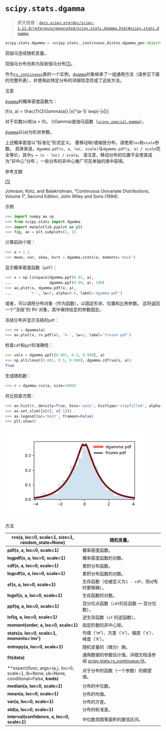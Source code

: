 # `scipy.stats.dgamma`

> 原文链接：[`docs.scipy.org/doc/scipy-1.12.0/reference/generated/scipy.stats.dgamma.html#scipy.stats.dgamma`](https://docs.scipy.org/doc/scipy-1.12.0/reference/generated/scipy.stats.dgamma.html#scipy.stats.dgamma)

```py
scipy.stats.dgamma = <scipy.stats._continuous_distns.dgamma_gen object>
```

双伽马连续随机变量。

双伽马分布也称为反射伽马分布[[1]](#rdca4b96547f0-1)。

作为[`rv_continuous`](https://docs.scipy.org/doc/scipy-1.12.0/reference/generated/scipy.stats.rv_continuous.html#scipy.stats.rv_continuous "scipy.stats.rv_continuous")类的一个实例，[`dgamma`](https://docs.scipy.org/doc/scipy-1.12.0/reference/generated/scipy.stats.dgamma.html#scipy.stats.dgamma "scipy.stats.dgamma")对象继承了一组通用方法（请参见下面的完整列表），并使用此特定分布的详细信息完成了这些方法。

注意

[`dgamma`](https://docs.scipy.org/doc/scipy-1.12.0/reference/generated/scipy.stats.dgamma.html#scipy.stats.dgamma "scipy.stats.dgamma")的概率密度函数为：

\[f(x, a) = \frac{1}{2\Gamma(a)} |x|^{a-1} \exp(-|x|)\]

对于实数\(x\)和\(a > 0\)。 \(\Gamma\)是伽马函数（[`scipy.special.gamma`](https://docs.scipy.org/doc/scipy-1.12.0/reference/generated/scipy.special.gamma.html#scipy.special.gamma "scipy.special.gamma")）。

[`dgamma`](https://docs.scipy.org/doc/scipy-1.12.0/reference/generated/scipy.stats.dgamma.html#scipy.stats.dgamma "scipy.stats.dgamma")以\(a\)为形状参数。

上述概率密度以“标准化”形式定义。 要移动和/或缩放分布，请使用`loc`和`scale`参数。 具体来说，`dgamma.pdf(x, a, loc, scale)`与`dgamma.pdf(y, a) / scale`完全等价，其中`y = (x - loc) / scale`。 请注意，移动分布的位置不会使其成为“非中心”分布； 一些分布的非中心推广可在单独的类中获得。

参考文献

[[1]](#id1)

Johnson, Kotz, and Balakrishnan, “Continuous Univariate Distributions, Volume 1”, Second Edition, John Wiley and Sons (1994).

示例

```py
>>> import numpy as np
>>> from scipy.stats import dgamma
>>> import matplotlib.pyplot as plt
>>> fig, ax = plt.subplots(1, 1) 
```

计算前四个矩：

```py
>>> a = 1.1
>>> mean, var, skew, kurt = dgamma.stats(a, moments='mvsk') 
```

显示概率密度函数（`pdf`）：

```py
>>> x = np.linspace(dgamma.ppf(0.01, a),
...                 dgamma.ppf(0.99, a), 100)
>>> ax.plot(x, dgamma.pdf(x, a),
...        'r-', lw=5, alpha=0.6, label='dgamma pdf') 
```

或者，可以调用分布对象（作为函数），以固定形状、位置和比例参数。 这将返回一个“冻结”的 RV 对象，其中保持给定的参数固定。

冻结分布并显示冻结的`pdf`：

```py
>>> rv = dgamma(a)
>>> ax.plot(x, rv.pdf(x), 'k-', lw=2, label='frozen pdf') 
```

检查`cdf`和`ppf`的准确性：

```py
>>> vals = dgamma.ppf([0.001, 0.5, 0.999], a)
>>> np.allclose([0.001, 0.5, 0.999], dgamma.cdf(vals, a))
True 
```

生成随机数：

```py
>>> r = dgamma.rvs(a, size=1000) 
```

并比较直方图：

```py
>>> ax.hist(r, density=True, bins='auto', histtype='stepfilled', alpha=0.2)
>>> ax.set_xlim([x[0], x[-1]])
>>> ax.legend(loc='best', frameon=False)
>>> plt.show() 
```

![../../_images/scipy-stats-dgamma-1.png](img/6da0b76e4e0870243fbc210759586a01.png)

方法

| **rvs(a, loc=0, scale=1, size=1, random_state=None)** | 随机变量。 |
| --- | --- |
| **pdf(x, a, loc=0, scale=1)** | 概率密度函数。 |
| **logpdf(x, a, loc=0, scale=1)** | 概率密度函数的对数。 |
| **cdf(x, a, loc=0, scale=1)** | 累积分布函数。 |
| **logcdf(x, a, loc=0, scale=1)** | 累积分布函数的对数。 |
| **sf(x, a, loc=0, scale=1)** | 生存函数（也被定义为`1 - cdf`，但*sf*有时更精确）。 |
| **logsf(x, a, loc=0, scale=1)** | 生存函数的对数。 |
| **ppf(q, a, loc=0, scale=1)** | 百分位点函数（`cdf`的反函数 — 百分位数）。 |
| **isf(q, a, loc=0, scale=1)** | 逆生存函数（`sf` 的逆函数）。 |
| **moment(order, a, loc=0, scale=1)** | 指定阶数的非中心矩。 |
| **stats(a, loc=0, scale=1, moments=’mv’)** | 均值（‘m’）、方差（‘v’）、偏度（‘s’）、峰度（‘k’）。 |
| **entropy(a, loc=0, scale=1)** | 随机变量的（微分）熵。 |
| **fit(data)** | 通用数据的参数估计值。详细文档请参阅 [scipy.stats.rv_continuous.fit](https://docs.scipy.org/doc/scipy/reference/generated/scipy.stats.rv_continuous.fit.html#scipy.stats.rv_continuous.fit)。 |
| **expect(func, args=(a,), loc=0, scale=1, lb=None, ub=None, conditional=False, **kwds)** | 对于分布的函数（一个参数）的期望值。 |
| **median(a, loc=0, scale=1)** | 分布的中位数。 |
| **mean(a, loc=0, scale=1)** | 分布的均值。 |
| **var(a, loc=0, scale=1)** | 分布的方差。 |
| **std(a, loc=0, scale=1)** | 分布的标准差。 |
| **interval(confidence, a, loc=0, scale=1)** | 中位数周围等面积的置信区间。 |
